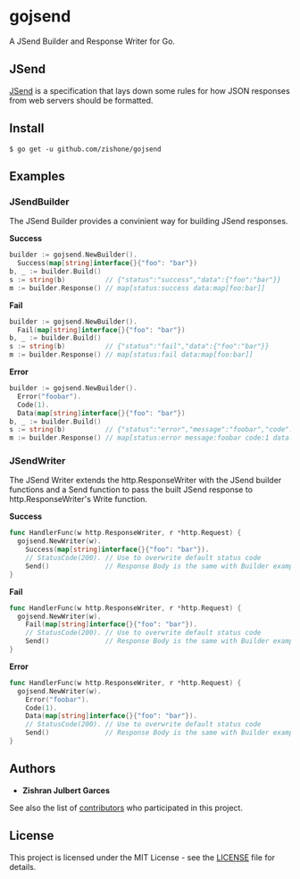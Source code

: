 # gojsend
A JSend Builder and Response Writer for Go.

## JSend
[JSend](https://github.com/omniti-labs/jsend) is a specification that lays down some rules for how JSON responses from web servers should be formatted.

## Install
```shell
$ go get -u github.com/zishone/gojsend
```

## Examples
### JSendBuilder
The JSend Builder provides a convinient way for building JSend responses.

**Success**
```go
builder := gojsend.NewBuilder().
  Success(map[string]interface{}{"foo": "bar"})
b, _ := builder.Build()
s := string(b)          // {"status":"success","data":{"foo":"bar"}}
m := builder.Response() // map[status:success data:map[foo:bar]]
```

**Fail**
```go
builder := gojsend.NewBuilder().
  Fail(map[string]interface{}{"foo": "bar"})
b, _ := builder.Build()
s := string(b)          // {"status":"fail","data":{"foo":"bar"}}
m := builder.Response() // map[status:fail data:map[foo:bar]]
```

**Error**
```go
builder := gojsend.NewBuilder().
  Error("foobar").
  Code(1).
  Data(map[string]interface{}{"foo": "bar"})
b, _ := builder.Build()
s := string(b)          // {"status":"error","message":"foobar","code":1,"data":{"foo":"bar"}}
m := builder.Response() // map[status:error message:foobar code:1 data:map[foo:bar]]
```

### JSendWriter
The JSend Writer extends the http.ResponseWriter with the JSend builder functions and a Send function to pass the built JSend response to http.ResponseWriter's Write function.

**Success**
```go
func HandlerFunc(w http.ResponseWriter, r *http.Request) {
  gojsend.NewWriter(w).
    Success(map[string]interface{}{"foo": "bar"}).
    // StatusCode(200). // Use to overwrite default status code
    Send()              // Response Body is the same with Builder example with HTTP Status Code 200
}
```

**Fail**
```go
func HandlerFunc(w http.ResponseWriter, r *http.Request) {
  gojsend.NewWriter(w).
    Fail(map[string]interface{}{"foo": "bar"}).
    // StatusCode(200). // Use to overwrite default status code
    Send()              // Response Body is the same with Builder example with HTTP Status Code 400
}
```

**Error**
```go
func HandlerFunc(w http.ResponseWriter, r *http.Request) {
  gojsend.NewWriter(w).
    Error("foobar").
    Code(1).
    Data(map[string]interface{}{"foo": "bar"}).
    // StatusCode(200). // Use to overwrite default status code
    Send()              // Response Body is the same with Builder example with HTTP Status Code 500
}
```

## Authors
* **Zishran Julbert Garces**

See also the list of [contributors](https://github.com/zishone/gojsend/contributors) who participated in this project.

## License
This project is licensed under the MIT License - see the [LICENSE](https://github.com/zishone/gojsend/blob/master/LICENSE) file for details.